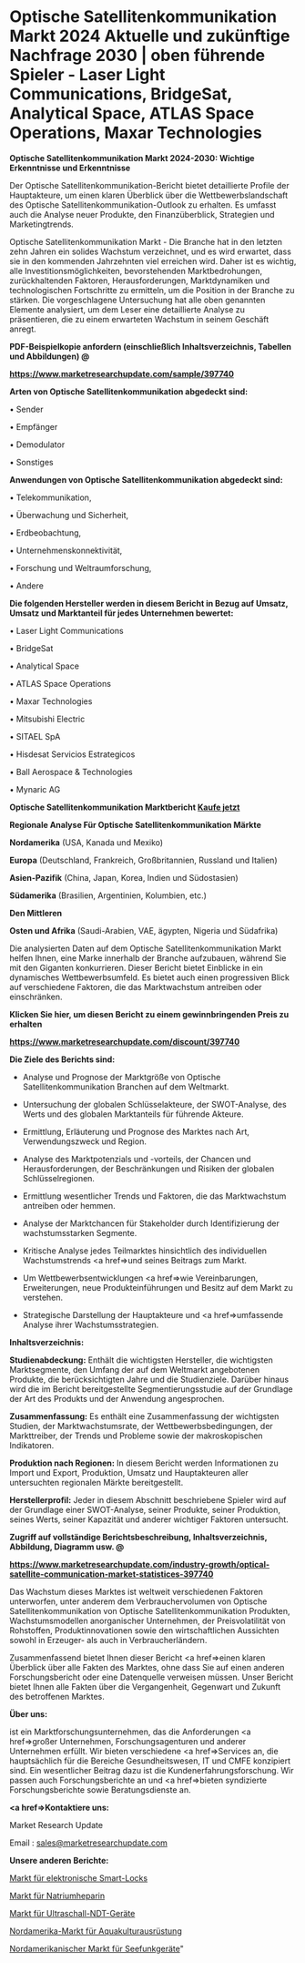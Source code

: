 # Optische Satellitenkommunikation Markt 2024 Aktuelle und zukünftige Nachfrage 2030 | oben führende Spieler - Laser Light Communications, BridgeSat, Analytical Space, ATLAS Space Operations, Maxar Technologies

<strong>Optische Satellitenkommunikation Markt 2024-2030: Wichtige Erkenntnisse und Erkenntnisse</strong>

Der Optische Satellitenkommunikation-Bericht bietet detaillierte Profile der Hauptakteure, um einen klaren Überblick über die Wettbewerbslandschaft des Optische Satellitenkommunikation-Outlook zu erhalten. Es umfasst auch die Analyse neuer Produkte, den Finanzüberblick, Strategien und Marketingtrends.

Optische Satellitenkommunikation Markt - Die Branche hat in den letzten zehn Jahren ein solides Wachstum verzeichnet, und es wird erwartet, dass sie in den kommenden Jahrzehnten viel erreichen wird. Daher ist es wichtig, alle Investitionsmöglichkeiten, bevorstehenden Marktbedrohungen, zurückhaltenden Faktoren, Herausforderungen, Marktdynamiken und technologischen Fortschritte zu ermitteln, um die Position in der Branche zu stärken. Die vorgeschlagene Untersuchung hat alle oben genannten Elemente analysiert, um dem Leser eine detaillierte Analyse zu präsentieren, die zu einem erwarteten Wachstum in seinem Geschäft anregt.



<strong><b>PDF-Beispielkopie anfordern (einschließlich Inhaltsverzeichnis, Tabellen und Abbildungen) @ </b></strong>

<strong><a href=https://www.marketresearchupdate.com/sample/397740>

<strong>https://www.marketresearchupdate.com/sample/397740</u></a></strong></strong>



<strong>Arten von Optische Satellitenkommunikation abgedeckt sind:</strong>

• Sender

• Empfänger

• Demodulator

• Sonstiges



<strong>Anwendungen von Optische Satellitenkommunikation abgedeckt sind:</strong>

• Telekommunikation,

• Überwachung und Sicherheit,

• Erdbeobachtung,

• Unternehmenskonnektivität,

• Forschung und Weltraumforschung,

• Andere



<strong>Die folgenden Hersteller werden in diesem Bericht in Bezug auf Umsatz, Umsatz und Marktanteil für jedes Unternehmen bewertet:</strong>

• Laser Light Communications

• BridgeSat

• Analytical Space

• ATLAS Space Operations

• Maxar Technologies

• Mitsubishi Electric

• SITAEL SpA

• Hisdesat Servicios Estrategicos

• Ball Aerospace & Technologies

• Mynaric AG



<strong>Optische Satellitenkommunikation Marktbericht <a href=https://www.marketresearchupdate.com/buynow/397740>Kaufe jetzt</a></strong>



<strong>Regionale Analyse Für Optische Satellitenkommunikation Märkte</strong>



<strong>Nordamerika</strong> (USA, Kanada und Mexiko)



<strong>Europa</strong> (Deutschland, Frankreich, Großbritannien, Russland und Italien)



<strong>Asien-Pazifik</strong> (China, Japan, Korea, Indien und Südostasien)



<strong>Südamerika</strong> (Brasilien, Argentinien, Kolumbien, etc.)



<strong>Den Mittleren</strong> 

<strong>Osten und Afrika</strong> (Saudi-Arabien, VAE, ägypten, Nigeria und Südafrika)

Die analysierten Daten auf dem Optische Satellitenkommunikation Markt helfen Ihnen, eine Marke innerhalb der Branche aufzubauen, während Sie mit den Giganten konkurrieren. Dieser Bericht bietet Einblicke in ein dynamisches Wettbewerbsumfeld. Es bietet auch einen progressiven Blick auf verschiedene Faktoren, die das Marktwachstum antreiben oder einschränken.



<strong>Klicken Sie hier, um diesen Bericht zu einem gewinnbringenden Preis zu erhalten
</strong>

<strong><a href=https://www.marketresearchupdate.com/discount/397740>https://www.marketresearchupdate.com/discount/397740</b></u></strong></a>



<strong>Die Ziele des Berichts sind:</strong>

- Analyse und Prognose der Marktgröße von Optische Satellitenkommunikation Branchen auf dem Weltmarkt.

- Untersuchung der globalen Schlüsselakteure, der SWOT-Analyse, des Werts und des globalen Marktanteils für führende Akteure.

- Ermittlung, Erläuterung und Prognose des Marktes nach Art, Verwendungszweck und Region.

- Analyse des Marktpotenzials und -vorteils, der Chancen und Herausforderungen, der Beschränkungen und Risiken der globalen Schlüsselregionen.

- Ermittlung wesentlicher Trends und Faktoren, die das Marktwachstum antreiben oder hemmen.

- Analyse der Marktchancen für Stakeholder durch Identifizierung der wachstumsstarken Segmente.

- Kritische Analyse jedes Teilmarktes hinsichtlich des individuellen Wachstumstrends <a href=>und</a> seines Beitrags zum Markt.

- Um Wettbewerbsentwicklungen <a href=>wie</a> Vereinbarungen, Erweiterungen, neue Produkteinführungen und Besitz auf dem Markt zu verstehen.

- Strategische Darstellung der Hauptakteure und <a href=>umfas</a>sende Analyse ihrer Wachstumsstrategien.



<strong>Inhaltsverzeichnis:</strong>



<strong>Studienabdeckung:</strong> Enthält die wichtigsten Hersteller, die wichtigsten Marktsegmente, den Umfang der auf dem Weltmarkt angebotenen Produkte, die berücksichtigten Jahre und die Studienziele. Darüber hinaus wird die im Bericht bereitgestellte Segmentierungsstudie auf der Grundlage der Art des Produkts und der Anwendung angesprochen.



<strong>Zusammenfassung:</strong> Es enthält eine Zusammenfassung der wichtigsten Studien, der Marktwachstumsrate, der Wettbewerbsbedingungen, der Markttreiber, der Trends und Probleme sowie der makroskopischen Indikatoren.



<strong>Produktion nach Regionen:</strong> In diesem Bericht werden Informationen zu Import und Export, Produktion, Umsatz und Hauptakteuren aller untersuchten regionalen Märkte bereitgestellt.



<strong>Herstellerprofil:</strong> Jeder in diesem Abschnitt beschriebene Spieler wird auf der Grundlage einer SWOT-Analyse, seiner Produkte, seiner Produktion, seines Werts, seiner Kapazität und anderer wichtiger Faktoren untersucht.



<strong><b>Zugriff auf vollständige Berichtsbeschreibung, Inhaltsverzeichnis, Abbildung, Diagramm usw. @ </b></strong>

<strong><a href=https://www.marketresearchupdate.com/industry-growth/optical-satellite-communication-market-statistices-397740>https://www.marketresearchupdate.com/industry-growth/optical-satellite-communication-market-statistices-397740</a></strong>

Das Wachstum dieses Marktes ist weltweit verschiedenen Faktoren unterworfen, unter anderem dem Verbrauchervolumen von Optische Satellitenkommunikation von Optische Satellitenkommunikation Produkten, Wachstumsmodellen anorganischer Unternehmen, der Preisvolatilität von Rohstoffen, Produktinnovationen sowie den wirtschaftlichen Aussichten sowohl in Erzeuger- als auch in Verbraucherländern.

Zusammenfassend bietet Ihnen dieser Bericht <a href=>einen</a> klaren Überblick über alle Fakten des Marktes, ohne dass Sie auf einen anderen Forschungsbericht oder eine Datenquelle verweisen müssen. Unser Bericht bietet Ihnen alle Fakten über die Vergangenheit, Gegenwart und Zukunft des betroffenen Marktes.



<strong>Über uns:</strong>

 ist ein Marktforschungsunternehmen, das die Anforderungen <a href=>großer</a> Unternehmen, Forschungsagenturen und anderer Unternehmen erfüllt. Wir bieten verschiedene <a href=>Services</a> an, die hauptsächlich für die Bereiche Gesundheitswesen, IT und CMFE konzipiert sind. Ein wesentlicher Beitrag dazu ist die Kundenerfahrungsforschung. Wir passen auch Forschungsberichte an und <a href=>bieten</a> syndizierte Forschungsberichte sowie Beratungsdienste an.



<strong><a href=>Kontaktiere uns:</a></strong>

Market Research Update

Email : sales@marketresearchupdate.com



<strong>Unsere anderen Berichte:</strong>

<a href=https://www.linkedin.com/pulse/electronic-smart-lock-market-2023-what-factors>Markt für elektronische Smart-Locks</a>

<a href=https://www.linkedin.com/pulse/sodium-heparin-market-sizing-up-anticipating>Markt für Natriumheparin</a>

<a href=https://www.linkedin.com/pulse/ultrasonic-ndt-equipment-market-size>Markt für Ultraschall-NDT-Geräte</a>

<a href=https://www.linkedin.com/pulse/north-america-aquaculture-equipment-market-2023>Nordamerika-Markt für Aquakulturausrüstung</a>

<a href=https://www.linkedin.com/pulse/north-america-marine-radio-market-growing-nqxef/>Nordamerikanischer Markt für Seefunkgeräte</a>"
